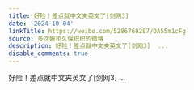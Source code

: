```yaml
---
title: 好险！差点就中文夹英文了[剑网3]
date: '2024-10-04'
linkTitle: https://weibo.com/5286768287/OA55m1cFg
source: 多次婉拒久保织织的微博
description: 好险！差点就中文夹英文了[剑网3]  ...
disable_comments: true
---
```

好险！差点就中文夹英文了[剑网3]  ...